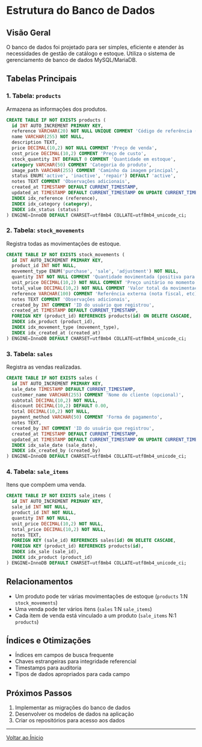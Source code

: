 # Estrutura do Banco de Dados

## Visão Geral

O banco de dados foi projetado para ser simples, eficiente e atender às necessidades de gestão de catálogo e estoque. Utiliza o sistema de gerenciamento de banco de dados MySQL/MariaDB.

## Tabelas Principais

### 1. Tabela: `products`

Armazena as informações dos produtos.

```sql
CREATE TABLE IF NOT EXISTS products (
  id INT AUTO_INCREMENT PRIMARY KEY,
  reference VARCHAR(20) NOT NULL UNIQUE COMMENT 'Código de referência (ex: PAN0001)',
  name VARCHAR(255) NOT NULL,
  description TEXT,
  price DECIMAL(10,2) NOT NULL COMMENT 'Preço de venda',
  cost_price DECIMAL(10,2) COMMENT 'Preço de custo',
  stock_quantity INT DEFAULT 0 COMMENT 'Quantidade em estoque',
  category VARCHAR(50) COMMENT 'Categoria do produto',
  image_path VARCHAR(255) COMMENT 'Caminho da imagem principal',
  status ENUM('active', 'inactive', 'repair') DEFAULT 'active',
  notes TEXT COMMENT 'Observações adicionais',
  created_at TIMESTAMP DEFAULT CURRENT_TIMESTAMP,
  updated_at TIMESTAMP DEFAULT CURRENT_TIMESTAMP ON UPDATE CURRENT_TIMESTAMP,
  INDEX idx_reference (reference),
  INDEX idx_category (category),
  INDEX idx_status (status)
) ENGINE=InnoDB DEFAULT CHARSET=utf8mb4 COLLATE=utf8mb4_unicode_ci;
```

### 2. Tabela: `stock_movements`

Registra todas as movimentações de estoque.

```sql
CREATE TABLE IF NOT EXISTS stock_movements (
  id INT AUTO_INCREMENT PRIMARY KEY,
  product_id INT NOT NULL,
  movement_type ENUM('purchase', 'sale', 'adjustment') NOT NULL,
  quantity INT NOT NULL COMMENT 'Quantidade movimentada (positiva para entradas, negativa para saídas)',
  unit_price DECIMAL(10,2) NOT NULL COMMENT 'Preço unitário no momento da movimentação',
  total_value DECIMAL(10,2) NOT NULL COMMENT 'Valor total da movimentação',
  reference VARCHAR(100) COMMENT 'Referência externa (nota fiscal, etc)',
  notes TEXT COMMENT 'Observações adicionais',
  created_by INT COMMENT 'ID do usuário que registrou',
  created_at TIMESTAMP DEFAULT CURRENT_TIMESTAMP,
  FOREIGN KEY (product_id) REFERENCES products(id) ON DELETE CASCADE,
  INDEX idx_product (product_id),
  INDEX idx_movement_type (movement_type),
  INDEX idx_created_at (created_at)
) ENGINE=InnoDB DEFAULT CHARSET=utf8mb4 COLLATE=utf8mb4_unicode_ci;
```

### 3. Tabela: `sales`

Registra as vendas realizadas.

```sql
CREATE TABLE IF NOT EXISTS sales (
  id INT AUTO_INCREMENT PRIMARY KEY,
  sale_date TIMESTAMP DEFAULT CURRENT_TIMESTAMP,
  customer_name VARCHAR(255) COMMENT 'Nome do cliente (opcional)',
  subtotal DECIMAL(10,2) NOT NULL,
  discount DECIMAL(10,2) DEFAULT 0.00,
  total DECIMAL(10,2) NOT NULL,
  payment_method VARCHAR(50) COMMENT 'Forma de pagamento',
  notes TEXT,
  created_by INT COMMENT 'ID do usuário que registrou',
  created_at TIMESTAMP DEFAULT CURRENT_TIMESTAMP,
  updated_at TIMESTAMP DEFAULT CURRENT_TIMESTAMP ON UPDATE CURRENT_TIMESTAMP,
  INDEX idx_sale_date (sale_date),
  INDEX idx_created_by (created_by)
) ENGINE=InnoDB DEFAULT CHARSET=utf8mb4 COLLATE=utf8mb4_unicode_ci;
```

### 4. Tabela: `sale_items`

Itens que compõem uma venda.

```sql
CREATE TABLE IF NOT EXISTS sale_items (
  id INT AUTO_INCREMENT PRIMARY KEY,
  sale_id INT NOT NULL,
  product_id INT NOT NULL,
  quantity INT NOT NULL,
  unit_price DECIMAL(10,2) NOT NULL,
  total_price DECIMAL(10,2) NOT NULL,
  notes TEXT,
  FOREIGN KEY (sale_id) REFERENCES sales(id) ON DELETE CASCADE,
  FOREIGN KEY (product_id) REFERENCES products(id),
  INDEX idx_sale (sale_id),
  INDEX idx_product (product_id)
) ENGINE=InnoDB DEFAULT CHARSET=utf8mb4 COLLATE=utf8mb4_unicode_ci;
```

## Relacionamentos

- Um produto pode ter várias movimentações de estoque (`products` 1:N `stock_movements`)
- Uma venda pode ter vários itens (`sales` 1:N `sale_items`)
- Cada item de venda está vinculado a um produto (`sale_items` N:1 `products`)

## Índices e Otimizações

- Índices em campos de busca frequente
- Chaves estrangeiras para integridade referencial
- Timestamps para auditoria
- Tipos de dados apropriados para cada campo

## Próximos Passos

1. Implementar as migrações do banco de dados
2. Desenvolver os modelos de dados na aplicação
3. Criar os repositórios para acesso aos dados

---
[Voltar ao Ínicio](00_plano_principal.md)
